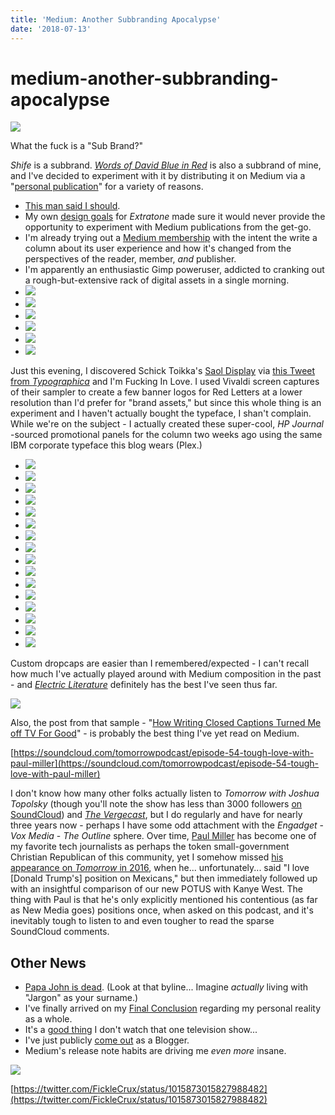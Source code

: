 ```yaml
---
title: 'Medium: Another Subbranding Apocalypse'
date: '2018-07-13'
---
```


# medium-another-subbranding-apocalypse

[![](https://github.com/extratone/bilge/tree/6ce08b82533ca408a1a719b789e3242835745aa0/Import/images/rlmediumlaunch.png)](http://medium.com/redletters)

What the fuck is a "Sub Brand?"

_Shife_ is a subbrand. [_Words of David Blue in Red_](http://extratone.com/words/inred) is also a subbrand of mine, and I've decided to experiment with it by distributing it on Medium via a "[personal publication](https://medium.com/redletters/hello-90ae21ea7604)" for a variety of reasons.

* [This man said I should](https://medium.com/swlh/why-you-should-be-a-publication-on-medium-3682088f963).
* My own [design goals](http://www.extratone.com/meta/16/) for _Extratone_ made sure it would never provide the opportunity to experiment with Medium publications from the get-go.
* I'm already trying out a [Medium membership](http://www.niemanlab.org/2017/03/media-is-broken-so-mediums-launching-a-5month-member-program-that-offers-small-upgrades/) with the intent the write a column about its user experience and how it's changed from the perspectives of the reader, member, _and_ ﻿publisher.
* I'm apparently an enthusiastic Gimp poweruser, addicted to cranking out a rough-but-extensive rack of digital assets in a single morning.
* ![](https://github.com/extratone/bilge/tree/6ce08b82533ca408a1a719b789e3242835745aa0/Import/images/redletters2.png)
* ![](https://github.com/extratone/bilge/tree/6ce08b82533ca408a1a719b789e3242835745aa0/Import/images/redlettersinverted.png)
* ![](https://github.com/extratone/bilge/tree/6ce08b82533ca408a1a719b789e3242835745aa0/Import/images/redletters2-1.png)
* ![](https://github.com/extratone/bilge/tree/6ce08b82533ca408a1a719b789e3242835745aa0/Import/images/redlettersdistroyed.png)
* ![](https://github.com/extratone/bilge/tree/6ce08b82533ca408a1a719b789e3242835745aa0/Import/images/redletterslower.png)
* ![](https://github.com/extratone/bilge/tree/6ce08b82533ca408a1a719b789e3242835745aa0/Import/images/redletterssunrise.png)

Just this evening, I discovered Schick Toikka's [Saol Display](https://www.schick-toikka.com/saol-display) via [this Tweet from _Typographica_](https://twitter.com/typographica/status/1017303523329888257) and I'm Fucking In Love. I used Vivaldi screen captures of their sampler to create a few banner logos for Red Letters at a lower resolution than I'd prefer for "brand assets," but since this whole thing is an experiment and I haven't actually bought the typeface, I shan't complain. While we're on the subject - I actually created these super-cool, _HP Journal_ -sourced promotional panels for the column two weeks ago using the same IBM corporate typeface this blog wears \(Plex.\)

* ![](https://github.com/extratone/bilge/tree/6ce08b82533ca408a1a719b789e3242835745aa0/Import/images/inredfix.png)
* ![](https://github.com/extratone/bilge/tree/6ce08b82533ca408a1a719b789e3242835745aa0/Import/images/inred2.png)
* ![](https://github.com/extratone/bilge/tree/6ce08b82533ca408a1a719b789e3242835745aa0/Import/images/redtestimonials.jpg)
* ![](https://github.com/extratone/bilge/tree/6ce08b82533ca408a1a719b789e3242835745aa0/Import/images/checkingin.png)
* ![](https://github.com/extratone/bilge/tree/6ce08b82533ca408a1a719b789e3242835745aa0/Import/images/iralt.png)
* ![](https://github.com/extratone/bilge/tree/6ce08b82533ca408a1a719b789e3242835745aa0/Import/images/redletters.png)
* ![](https://github.com/extratone/bilge/tree/6ce08b82533ca408a1a719b789e3242835745aa0/Import/images/redlettersfoot.png)
* ![](https://github.com/extratone/bilge/tree/6ce08b82533ca408a1a719b789e3242835745aa0/Import/images/t-1.png)
* ![](https://github.com/extratone/bilge/tree/6ce08b82533ca408a1a719b789e3242835745aa0/Import/images/in.png)
* ![](https://github.com/extratone/bilge/tree/6ce08b82533ca408a1a719b789e3242835745aa0/Import/images/i.png)
* ![](https://github.com/extratone/bilge/tree/6ce08b82533ca408a1a719b789e3242835745aa0/Import/images/f.png)
* ![](https://github.com/extratone/bilge/tree/6ce08b82533ca408a1a719b789e3242835745aa0/Import/images/t.png)
* ![](https://github.com/extratone/bilge/tree/6ce08b82533ca408a1a719b789e3242835745aa0/Import/images/cars.png)
* ![](https://github.com/extratone/bilge/tree/6ce08b82533ca408a1a719b789e3242835745aa0/Import/images/film.png)
* ![](https://github.com/extratone/bilge/tree/6ce08b82533ca408a1a719b789e3242835745aa0/Import/images/t2.png)
* ![](https://github.com/extratone/bilge/tree/6ce08b82533ca408a1a719b789e3242835745aa0/Import/images/tech.png)

Custom dropcaps are easier than I remembered/expected - I can't recall how much I've actually played around with Medium composition in the past - and [_Electric Literature_](https://electricliterature.com/) definitely has the best I've seen thus far.

![](https://github.com/extratone/bilge/tree/6ce08b82533ca408a1a719b789e3242835745aa0/Import/images/electriclit.png)

Also, the post from that sample - "[How Writing Closed Captions Turned Me off TV For Good](https://electricliterature.com/how-writing-closed-captions-turned-me-off-tv-for-good-dd38c39929df)" - is probably the best thing I've yet read on Medium.

[https://soundcloud.com/tomorrowpodcast/episode-54-tough-love-with-paul-miller](https://soundcloud.com/tomorrowpodcast/episode-54-tough-love-with-paul-miller)

I don't know how many other folks actually listen to _Tomorrow with Joshua Topolsky_ \(though you'll note the show has less than 3000 followers [on SoundCloud](https://soundcloud.com/tomorrowpodcast)\) and [_The Vergecast_](https://www.theverge.com/the-vergecast), but I do regularly and have for nearly three years now - perhaps I have some odd attachment with the _Engadget_ - _Vox Media_ - _The Outline_ sphere. Over time, [Paul Miller](https://twitter.com/futurepaul) has become one of my favorite tech journalists as perhaps the token small-government Christian Republican of this community, yet I somehow missed [his appearance on _Tomorrow_ in 2016](https://soundcloud.com/tomorrowpodcast/episode-54-tough-love-with-paul-miller), when he... unfortunately... said "I love \[Donald Trump's\] position on Mexicans," but then immediately followed up with an insightful comparison of our new POTUS with Kanye West. The thing with Paul is that he's only explicitly mentioned his contentious \(as far as New Media goes\) positions once, when asked on this podcast, and it's inevitably tough to listen to and even tougher to read the sparse SoundCloud comments.

## Other News

* [Papa John is dead](https://www.wsj.com/articles/papa-johns-directors-accept-chairmans-resignation-1531404524). \(Look at that byline... Imagine _actually_ living with "Jargon" as your surname.\)
* I've finally arrived on my [Final Conclusion](https://twitter.com/FickleCrux/status/1017326685354512384) regarding my personal reality as a whole.
* It's a [good thing](https://twitter.com/i/moments/1017265502698201089) I don't watch that one television show...
* I've just publicly [come out](https://twitter.com/FickleCrux/status/1017301614841905152) as a Blogger.
* Medium's release note habits are driving me _even more_﻿ insane.

![](https://github.com/extratone/bilge/tree/6ce08b82533ca408a1a719b789e3242835745aa0/Import/images/img_5729.jpg)

[https://twitter.com/FickleCrux/status/1015873015827988482](https://twitter.com/FickleCrux/status/1015873015827988482)


